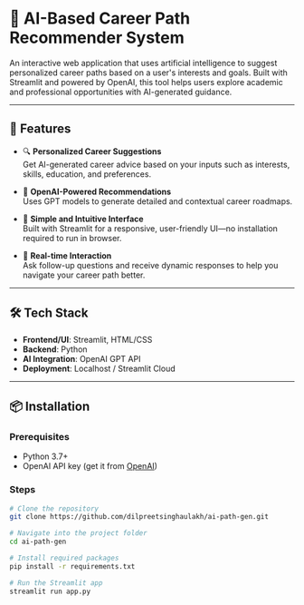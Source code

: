 # 🧭 AI-Based Career Path Recommender System

An interactive web application that uses artificial intelligence to suggest personalized career paths based on a user's interests and goals. Built with Streamlit and powered by OpenAI, this tool helps users explore academic and professional opportunities with AI-generated guidance.

---

## 🚀 Features

- 🔍 **Personalized Career Suggestions**  
  Get AI-generated career advice based on your inputs such as interests, skills, education, and preferences.

- 🧠 **OpenAI-Powered Recommendations**  
  Uses GPT models to generate detailed and contextual career roadmaps.

- 🎯 **Simple and Intuitive Interface**  
  Built with Streamlit for a responsive, user-friendly UI—no installation required to run in browser.

- 💬 **Real-time Interaction**  
  Ask follow-up questions and receive dynamic responses to help you navigate your career path better.

---

## 🛠️ Tech Stack

- **Frontend/UI**: Streamlit, HTML/CSS  
- **Backend**: Python  
- **AI Integration**: OpenAI GPT API  
- **Deployment**: Localhost / Streamlit Cloud

---

## 📦 Installation

### Prerequisites

- Python 3.7+
- OpenAI API key (get it from [OpenAI](https://platform.openai.com/))

### Steps

```bash
# Clone the repository
git clone https://github.com/dilpreetsinghaulakh/ai-path-gen.git

# Navigate into the project folder
cd ai-path-gen

# Install required packages
pip install -r requirements.txt

# Run the Streamlit app
streamlit run app.py
